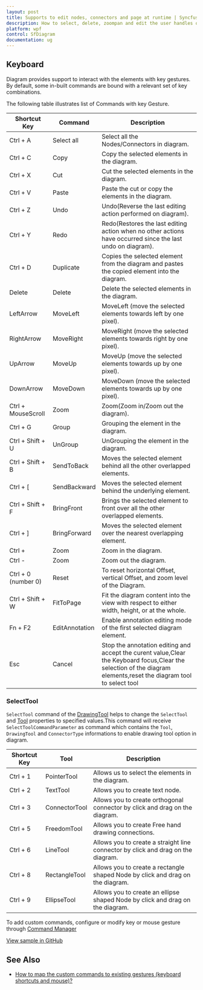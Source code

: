 ```yaml
---
layout: post
title: Supports to edit nodes, connectors and page at runtime | Syncfusion.
description: How to select, delete, zoompan and edit the user handles of the nodes and connectors during runtime?
platform: wpf
control: SfDiagram
documentation: ug
---
```


## Keyboard

Diagram provides support to interact with the elements with key gestures. By default, some in-built commands are bound with a relevant set of key combinations.

The following table illustrates list of Commands with key Gesture.


| Shortcut Key | Command | Description |
|---|---|---|
| Ctrl + A | Select all | Select all the Nodes/Connectors in diagram. |
| Ctrl + C | Copy | Copy the selected elements in the diagram. |
| Ctrl + X | Cut | Cut the selected elements in the diagram. |
| Ctrl + V | Paste | Paste the cut or copy the elements in the diagram. |
| Ctrl + Z | Undo | Undo(Reverse the last editing action performed on diagram). |
| Ctrl + Y | Redo | Redo(Restores the last editing action when no other actions have occurred since the last undo on diagram). |
| Ctrl + D | Duplicate | Copies the selected element from the diagram and pastes the copied element into the diagram. |
| Delete | Delete | Delete the selected elements in the diagram. |
| LeftArrow | MoveLeft | MoveLeft (move the selected elements towards left by one pixel). |
| RightArrow | MoveRight | MoveRight (move the selected elements towards right by one pixel). |
| UpArrow | MoveUp | MoveUp (move the selected elements towards up by one pixel). |
| DownArrow | MoveDown | MoveDown (move the selected elements towards up by one pixel). |
| Ctrl + MouseScroll | Zoom | Zoom(Zoom in/Zoom out the diagram). |
| Ctrl + G | Group | Grouping the element in the diagram. |
| Ctrl + Shift + U | UnGroup | UnGrouping the element in the diagram. |
| Ctrl + Shift + B | SendToBack | Moves the selected element behind all the other overlapped elements. |
| Ctrl + [ | SendBackward | Moves the selected element behind the underlying element. |
| Ctrl + Shift + F | BringFront | Brings the selected element to front over all the other overlapped elements. |
| Ctrl + ] | BringForward | Moves the selected element over the nearest overlapping element. |
| Ctrl + |Zoom | Zoom in the diagram. |
| Ctrl - | Zoom | Zoom out the diagram. |
| Ctrl + 0 (number 0) | Reset | To reset horizontal Offset, vertical Offset, and zoom level of the Diagram. |
| Ctrl + Shift + W | FitToPage | Fit the diagram content into the view with respect to either width, height, or at the whole. |
| Fn + F2 | EditAnnotation | Enable annotation editing mode of the first selected diagram element. |
| Esc | Cancel | Stop the annotation editing and accept the curent value,Clear the Keyboard focus,Clear the selection of the diagram elements,reset the diagram tool to select tool |

### SelectTool

`SelectTool` command of the [DrawingTool](https://help.syncfusion.com/cr/wpf/Syncfusion.UI.Xaml.Diagram.SfDiagram.html#Syncfusion_UI_Xaml_Diagram_SfDiagram_DrawingTool) helps to change the `SelectTool` and [Tool](https://help.syncfusion.com/cr/wpf/Syncfusion.UI.Xaml.Diagram.SfDiagram.html#Syncfusion_UI_Xaml_Diagram_SfDiagram_Tool) properties to specified values.This command will receive `SelectToolCommandParameter` as command which contains the `Tool`, `DrawingTool` and `ConnectorType` informations to enable drawing tool option in diagram.

| Shortcut Key | Tool | Description |
|---|---|---|
| Ctrl + 1 | PointerTool | Allows us to select the elements in the diagram.|
| Ctrl + 2 | TextTool | Allows you to create text node. |
| Ctrl + 3 | ConnectorTool |Allows you to create orthogonal connector by click and drag on the diagram.|
| Ctrl + 5 | FreedomTool |Allows you to create Free hand drawing connections.|
| Ctrl + 6 | LineTool |Allows you to create a straight line connector by click and drag on the diagram.|
| Ctrl + 8 | RectangleTool | Allows you to create a rectangle shaped Node by click and drag on the diagram.|
| Ctrl + 9 | EllipseTool | Allows you to create an ellipse shaped Node by click and drag on the diagram.|

To add custom commands, configure or modify key or mouse gesture through [Command Manager](/wpf/sfdiagram/commands#command-manager "Command Manager")

[View sample in GitHub](https://github.com/SyncfusionExamples/WPF-Diagram-Examples/tree/master/Samples/Interaction/KeyboardShortcuts-sample)

## See Also

* [How to map the custom commands to existing gestures (keyboard shortcuts and mouse)?](https://www.syncfusion.com/kb/9932/how-to-map-the-custom-commands-to-existing-gestures-keyboard-shortcuts-and-mouse)

